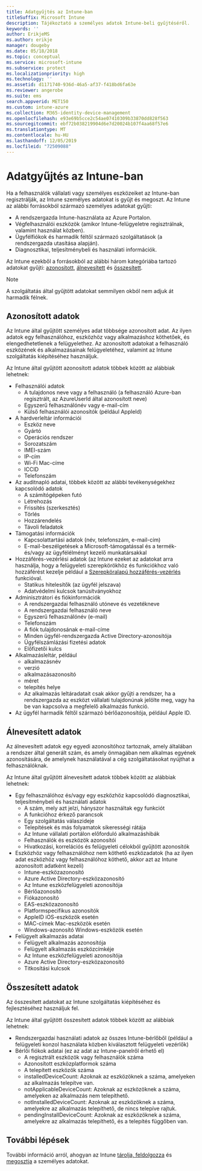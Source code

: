 ```yaml
---
title: Adatgyűjtés az Intune-ban
titleSuffix: Microsoft Intune
description: Tájékoztató a személyes adatok Intune-beli gyűjtéséről.
keywords: ''
author: ErikjeMS
ms.author: erikje
manager: dougeby
ms.date: 05/18/2018
ms.topic: conceptual
ms.service: microsoft-intune
ms.subservice: protect
ms.localizationpriority: high
ms.technology: ''
ms.assetid: d1171740-936d-46a5-af37-f418bd6fa63e
ms.reviewer: angerobe
ms.suite: ems
search.appverid: MET150
ms.custom: intune-azure
ms.collection: M365-identity-device-management
ms.openlocfilehash: e93e69b5cce2c54ae07410309b33870dd828f563
ms.sourcegitcommit: ebf72b038219904d6e7d20024b107f4aa68f57e6
ms.translationtype: MT
ms.contentlocale: hu-HU
ms.lasthandoff: 12/05/2019
ms.locfileid: "72509088"
---
```

# <a name="data-collection-in-intune"></a>Adatgyűjtés az Intune-ban

Ha a felhasználók vállalati vagy személyes eszközeiket az Intune-ban regisztrálják, az Intune személyes adatokat is gyűjt és megoszt. Az Intune az alábbi forrásokból származó személyes adatokat gyűjti:

- A rendszergazda Intune-használata az Azure Portalon.
- Végfelhasználói eszközök (amikor Intune-felügyeletre regisztrálnak, valamint használat közben).
- Ügyfélfiókok és harmadik féltől származó szolgáltatások (a rendszergazda utasítása alapján).
- Diagnosztikai, teljesítménybeli és használati információk.

Az Intune ezekből a forrásokból az alábbi három kategóriába tartozó adatokat gyűjti: [azonosított](#identified-data), [álnevesített](#pseudonymized-data) és [összesített](#aggregated-data).

> [!NOTE]
> A szolgáltatás által gyűjtött adatokat semmilyen okból nem adjuk át harmadik félnek.

## <a name="identified-data"></a>Azonosított adatok

Az Intune által gyűjtött személyes adat többsége azonosított adat. Az ilyen adatok egy felhasználóhoz, eszközhöz vagy alkalmazáshoz köthetőek, és elengedhetetlenek a felügyelethez. Az azonosított adatokat a felhasználó eszközének és alkalmazásainak felügyeletéhez, valamint az Intune szolgáltatás kiépítéséhez használjuk.

Az Intune által gyűjtött azonosított adatok többek között az alábbiak lehetnek: 

- Felhasználói adatok
  - A tulajdonos neve vagy a felhasználó (a felhasználó Azure-ban regisztrált, az AzureUserId által azonosított neve)
  - Egyszerű felhasználónév vagy e-mail-cím
  - Külső felhasználói azonosítók (például AppleId)
- A hardverleltár információi
  - Eszköz neve
  - Gyártó
  - Operációs rendszer
  - Sorozatszám
  - IMEI-szám
  - IP-cím
  - Wi-Fi Mac-címe
  - ICCID
  - Telefonszám
- Az auditnapló adatai, többek között az alábbi tevékenységekhez kapcsolódó adatok
  - A számítógépeken futó
  - Létrehozás
  - Frissítés (szerkesztés)
  - Törlés
  - Hozzárendelés
  - Távoli feladatok
- Támogatási információk
  - Kapcsolattartási adatok (név, telefonszám, e-mail-cím)
  - E-mail-beszélgetések a Microsoft-támogatással és a termék- és/vagy az ügyfélélményt kezelő munkatársakkal
- Hozzáférés-vezérlési adatok (az Intune ezeket az adatokat arra használja, hogy a felügyeleti szerepkörökhöz és funkciókhoz való hozzáférést kezelje például a [Szerepköralapú hozzáférés-vezérlés](../fundamentals/role-based-access-control.md) funkcióval.
  - Statikus hitelesítők (az ügyfél jelszava)
  - Adatvédelmi kulcsok tanúsítványokhoz 
- Adminisztrátori és fiókinformációk
  - A rendszergazdai felhasználó utóneve és vezetékneve
  - A rendszergazdai felhasználó neve
  - Egyszerű felhasználónév (e-mail)
  - Telefonszám
  - A fiók tulajdonosának e-mail-címe
  - Minden ügyfél-rendszergazda Active Directory-azonosítója
  - Ügyfélszámlázási fizetési adatok
  - Előfizetői kulcs
- Alkalmazásleltár, például
  - alkalmazásnév
  - verzió
  - alkalmazásazonosító
  - méret
  - telepítés helye
  - Az alkalmazás leltáradatait csak akkor gyűjti a rendszer, ha a rendszergazda az eszközt vállalati tulajdonúnak jelölte meg, vagy ha be van kapcsolva a megfelelő alkalmazás funkció.  
- Az ügyfél harmadik féltől származó bérlőazonosítója, például Apple ID. 

## <a name="pseudonymized-data"></a>Álnevesített adatok

Az álnevesített adatok egy egyedi azonosítóhoz tartoznak, amely általában a rendszer által generált szám, és amely önmagában nem alkalmas egyének azonosítására, de amelynek használatával a cég szolgáltatásokat nyújthat a felhasználóknak. 

Az Intune által gyűjtött álnevesített adatok többek között az alábbiak lehetnek: 

- Egy felhasználóhoz és/vagy egy eszközhöz kapcsolódó diagnosztikai, teljesítménybeli és használati adatok
  - A szám, mely azt jelzi, hányszor használtak egy funkciót
  - A funkcióhoz érkező parancsok
  - Egy szolgáltatás válaszideje
  - Telepítések és más folyamatok sikerességi rátája
  - Az Intune vállalati portálon előforduló alkalmazáshibák
  - Felhasználók és eszközök azonosítói
  - Hivatkozási, korrelációs és felügyeleti célokból gyűjtött azonosítók 
- Eszközhöz vagy felhasználóhoz nem köthető eszközadatok (ha az ilyen adat eszközhöz vagy felhasználóhoz köthető, akkor azt az Intune azonosított adatként kezeli)
  - Intune-eszközazonosító
  - Azure Active Directory-eszközazonosító
  - Az Intune eszközfelügyeleti azonosítója
  - Bérlőazonosító
  - Fiókazonosító
  - EAS-eszközazonosító
  - Platformspecifikus azonosítók
  - AppleID iOS-eszközök esetén
  - MAC-címek Mac-eszközök esetén
  - Windows-azonosító Windows-eszközök esetén
- Felügyelt alkalmazás adatai
  - Felügyelt alkalmazás azonosítója
  - Felügyelt alkalmazás eszközcímkéje
  - Az Intune eszközfelügyeleti azonosítója
  - Azure Active Directory-eszközazonosító
  - Titkosítási kulcsok

## <a name="aggregated-data"></a>Összesített adatok

Az összesített adatokat az Intune szolgáltatás kiépítéséhez és fejlesztéséhez használjuk fel. 

Az Intune által gyűjtött összesített adatok többek között az alábbiak lehetnek: 

- Rendszergazdai használati adatok az összes Intune-bérlőből (például a felügyeleti konzol használata közben kiválasztott felügyeleti vezérlők)
- Bérlői fiókok adatai (ez az adat az Intune-panelről érhető el)
  - A regisztrált eszközök vagy felhasználók száma
  - Azonosított eszközplatformok száma  
  - A telepített eszközök száma
  - installedDeviceCount: Azoknak az eszközöknek a száma, amelyeken az alkalmazás telepítve van.
  - notApplicableDeviceCount: Azoknak az eszközöknek a száma, amelyeken az alkalmazás nem telepíthető.
  - notInstalledDeviceCount: Azoknak az eszközöknek a száma, amelyekre az alkalmazás telepíthető, de nincs telepíve rajtuk.
  - pendingInstallDeviceCount: Azoknak az eszközöknek a száma, amelyekre az alkalmazás telepíthető, és a telepítés függőben van.

## <a name="next-steps"></a>További lépések

További információ arról, ahogyan az Intune [tárolja, feldolgozza](privacy-data-store-process.md) és [megosztja](privacy-data-secure-share.md) a személyes adatokat. 
